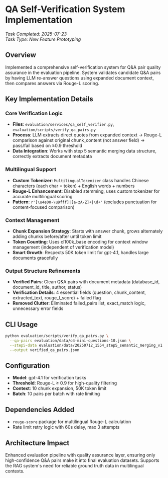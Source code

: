 # QA Self-Verification System Implementation

*Task Completed: 2025-07-23*  
*Task Type: New Feature Prototyping*

## Overview
Implemented a comprehensive self-verification system for Q&A pair quality assurance in the evaluation pipeline. System validates candidate Q&A pairs by having LLM re-answer questions using expanded document context, then compares answers via Rouge-L scoring.

## Key Implementation Details

### Core Verification Logic
- **Files**: `evaluation/services/qa_self_verifier.py`, `evaluation/scripts/verify_qa_pairs.py`
- **Process**: LLM extracts direct quotes from expanded context → Rouge-L comparison against original chunk_content (not answer field) → pass/fail based on ≥0.9 threshold
- **Data Integration**: Works with step 5 semantic merging data structure, correctly extracts document metadata

### Multilingual Support
- **Custom Tokenizer**: `MultilingualTokenizer` class handles Chinese characters (each char = token) + English words + numbers
- **Rouge-L Enhancement**: Disabled stemming, uses custom tokenizer for accurate multilingual scoring
- **Pattern**: `r'[\u4e00-\u9fff]|[a-zA-Z]+|\d+'` (excludes punctuation for content-focused comparison)

### Context Management
- **Chunk Expansion Strategy**: Starts with answer chunk, grows alternately adding chunks before/after until token limit
- **Token Counting**: Uses cl100k_base encoding for context window management (independent of verification model)
- **Smart Growth**: Respects 50K token limit for gpt-4.1, handles large documents gracefully

### Output Structure Refinements
- **Verified Pairs**: Clean Q&A pairs with document metadata (database_id, document_id, title, author, status)
- **Verification Details**: 4 essential fields (question, chunk_content, extracted_text, rouge_l_score) + failed flag
- **Removed Clutter**: Eliminated failed_pairs list, exact_match logic, unnecessary error fields

## CLI Usage
```bash
python evaluation/scripts/verify_qa_pairs.py \
  --qa-pairs evaluation/data/o4-mini-questions-10.json \
  --step5-data evaluation/data/20250712_1554_step5_semantic_merging_v1.0.json \
  --output verified_qa_pairs.json
```

## Configuration
- **Model**: gpt-4.1 for verification tasks
- **Threshold**: Rouge-L ≥ 0.9 for high-quality filtering
- **Context**: 10 chunk expansion, 50K token limit
- **Batch**: 10 pairs per batch with rate limiting

## Dependencies Added
- `rouge-score` package for multilingual Rouge-L calculation
- Rate limit retry logic with 60s delay, max 3 attempts

## Architecture Impact
Enhanced evaluation pipeline with quality assurance layer, ensuring only high-confidence Q&A pairs make it into final evaluation datasets. Supports the RAG system's need for reliable ground truth data in multilingual contexts.